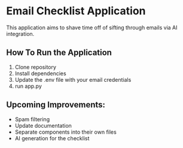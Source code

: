 **Email Checklist Application**
===

This application aims to shave time off of sifting through emails via AI integration.

How To Run the Application
---
1. Clone repository
2. Install dependencies
3. Update the .env file with your email credentials
4. run app.py


Upcoming Improvements:
---
- Spam filtering
- Update documentation
- Separate components into their own files
- AI generation for the checklist
